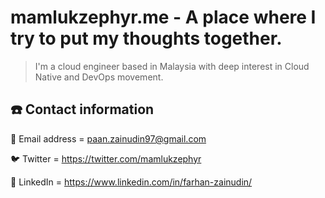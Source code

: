 # mamlukzephyr.me - A place where I try to put my thoughts together.

> I'm a cloud engineer based in Malaysia  with deep interest in Cloud Native and DevOps movement.


## ☎️ Contact information

📧 Email address  = paan.zainudin97@gmail.com

🐦 Twitter = https://twitter.com/mamlukzephyr

🔗 LinkedIn = https://www.linkedin.com/in/farhan-zainudin/

